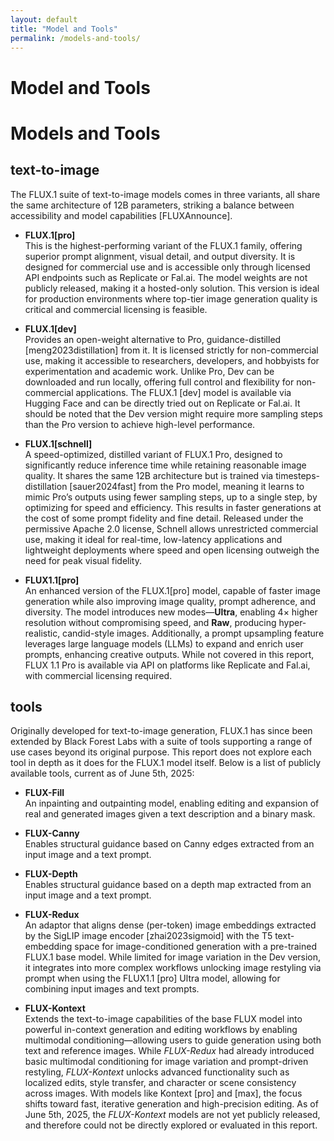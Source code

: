 ```yaml
---
layout: default
title: "Model and Tools"
permalink: /models-and-tools/
---
```


# Model and Tools

# Models and Tools
<a name="sec:hub"></a>

## text-to-image

The FLUX.1 suite of text-to-image models comes in three variants, all share the same architecture of 12B parameters, striking a balance between accessibility and model capabilities [FLUXAnnounce].

- **FLUX.1[pro]**  
  This is the highest-performing variant of the FLUX.1 family, offering superior prompt alignment, visual detail, and output diversity. It is designed for commercial use and is accessible only through licensed API endpoints such as Replicate or Fal.ai. The model weights are not publicly released, making it a hosted-only solution. This version is ideal for production environments where top-tier image generation quality is critical and commercial licensing is feasible.

- **FLUX.1[dev]**  
  Provides an open-weight alternative to Pro, guidance-distilled [meng2023distillation] from it. It is licensed strictly for non-commercial use, making it accessible to researchers, developers, and hobbyists for experimentation and academic work. Unlike Pro, Dev can be downloaded and run locally, offering full control and flexibility for non-commercial applications. The FLUX.1 [dev] model is available via Hugging Face and can be directly tried out on Replicate or Fal.ai. It should be noted that the Dev version might require more sampling steps than the Pro version to achieve high-level performance.

- **FLUX.1[schnell]**  
  A speed-optimized, distilled variant of FLUX.1 Pro, designed to significantly reduce inference time while retaining reasonable image quality. It shares the same 12B architecture but is trained via timesteps-distillation [sauer2024fast] from the Pro model, meaning it learns to mimic Pro’s outputs using fewer sampling steps, up to a single step, by optimizing for speed and efficiency. This results in faster generations at the cost of some prompt fidelity and fine detail. Released under the permissive Apache 2.0 license, Schnell allows unrestricted commercial use, making it ideal for real-time, low-latency applications and lightweight deployments where speed and open licensing outweigh the need for peak visual fidelity.

- **FLUX1.1[pro]**  
  An enhanced version of the FLUX.1[pro] model, capable of faster image generation while also improving image quality, prompt adherence, and diversity. The model introduces new modes—**Ultra**, enabling 4× higher resolution without compromising speed, and **Raw**, producing hyper-realistic, candid-style images. Additionally, a prompt upsampling feature leverages large language models (LLMs) to expand and enrich user prompts, enhancing creative outputs. While not covered in this report, FLUX 1.1 Pro is available via API on platforms like Replicate and Fal.ai, with commercial licensing required.

## tools

Originally developed for text-to-image generation, FLUX.1 has since been extended by Black Forest Labs with a suite of tools supporting a range of use cases beyond its original purpose. This report does not explore each tool in depth as it does for the FLUX.1 model itself. Below is a list of publicly available tools, current as of June 5th, 2025:

- **FLUX-Fill**  
  An inpainting and outpainting model, enabling editing and expansion of real and generated images given a text description and a binary mask.

- **FLUX-Canny**  
  Enables structural guidance based on Canny edges extracted from an input image and a text prompt.

- **FLUX-Depth**  
  Enables structural guidance based on a depth map extracted from an input image and a text prompt.

- **FLUX-Redux**  
  An adaptor that aligns dense (per-token) image embeddings extracted by the SigLIP image encoder [zhai2023sigmoid] with the T5 text-embedding space for image-conditioned generation with a pre-trained FLUX.1 base model. While limited for image variation in the Dev version, it integrates into more complex workflows unlocking image restyling via prompt when using the FLUX1.1 [pro] Ultra model, allowing for combining input images and text prompts.

- **FLUX-Kontext**  
  Extends the text-to-image capabilities of the base FLUX model into powerful in-context generation and editing workflows by enabling multimodal conditioning—allowing users to guide generation using both text and reference images. While *FLUX-Redux* had already introduced basic multimodal conditioning for image variation and prompt-driven restyling, *FLUX-Kontext* unlocks advanced functionality such as localized edits, style transfer, and character or scene consistency across images. With models like Kontext [pro] and [max], the focus shifts toward fast, iterative generation and high-precision editing. As of June 5th, 2025, the *FLUX-Kontext* models are not yet publicly released, and therefore could not be directly explored or evaluated in this report.
